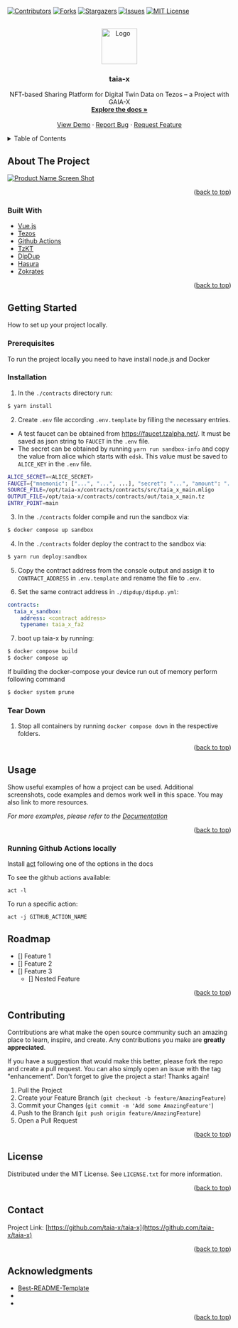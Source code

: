 <!--
*** Thanks for checking out the Best-README-Template. If you have a suggestion
*** that would make this better, please fork the repo and create a pull request
*** or simply open an issue with the tag "enhancement".
*** Don't forget to give the project a star!
*** Thanks again! Now go create something AMAZING! :D
-->

<!-- PROJECT SHIELDS -->
<!--
*** I'm using markdown "reference style" links for readability.
*** Reference links are enclosed in brackets [ ] instead of parentheses ( ).
*** See the bottom of this document for the declaration of the reference variables
*** for contributors-url, forks-url, etc. This is an optional, concise syntax you may use.
*** https://www.markdownguide.org/basic-syntax/#reference-style-links
-->

[![Contributors][contributors-shield]][contributors-url]
[![Forks][forks-shield]][forks-url]
[![Stargazers][stars-shield]][stars-url]
[![Issues][issues-shield]][issues-url]
[![MIT License][license-shield]][license-url]

<!-- PROJECT LOGO -->
<br />
<div align="center">
  <a href="https://github.com/taia-x/taia-x">
    <img src="images/logo.png" alt="Logo" width="80" height="80">
  </a>

<h3 align="center">taia-x</h3>

  <p align="center">
    NFT-based Sharing Platform for Digital Twin Data on Tezos – a Project with GAIA-X
    <br />
    <a href="https://github.com/taia-x/taia-x/wiki"><strong>Explore the docs »</strong></a>
    <br />
    <br />
    <a href="#">View Demo</a>
    ·
    <a href="https://github.com/taia-x/taia-x/issues">Report Bug</a>
    ·
    <a href="https://github.com/taia-x/taia-x/issues">Request Feature</a>
  </p>
</div>

<!-- TABLE OF CONTENTS -->
<details>
  <summary>Table of Contents</summary>
  <ol>
    <li>
      <a href="#about-the-project">About The Project</a>
      <ul>
        <li><a href="#built-with">Built With</a></li>
      </ul>
    </li>
    <li>
      <a href="#getting-started">Getting Started</a>
      <ul>
        <li><a href="#prerequisites">Prerequisites</a></li>
        <li><a href="#installation">Installation</a></li>
      </ul>
    </li>
    <li><a href="#usage">Usage</a></li>
    <li><a href="#roadmap">Roadmap</a></li>
    <li><a href="#contributing">Contributing</a></li>
    <li><a href="#license">License</a></li>
    <li><a href="#contact">Contact</a></li>
    <li><a href="#acknowledgments">Acknowledgments</a></li>
  </ol>
</details>

<!-- ABOUT THE PROJECT -->

## About The Project

[![Product Name Screen Shot][product-screenshot]](https://example.com)

<p align="right">(<a href="#top">back to top</a>)</p>

### Built With

- [Vue.js](https://vuejs.org/)
- [Tezos](https://tezos.com/developer-portal/)
- [Github Actions](https://github.com/features/actions)
- [TzKT](https://github.com/baking-bad/tzkt)
- [DipDup](https://github.com/dipdup-net/dipdup-py)
- [Hasura](https://github.com/hasura/graphql-engine)
- [Zokrates](https://zokrates.github.io/)

<p align="right">(<a href="#top">back to top</a>)</p>

<!-- GETTING STARTED -->

## Getting Started

How to set up your project locally.

### Prerequisites

To run the project locally you need to have install node.js and Docker

### Installation

1. In the `./contracts` directory run:

```bash
$ yarn install
```

2. Create `.env` file according `.env.template` by filling the necessary entries.

- A test faucet can be obtained from https://faucet.tzalpha.net/. It must be saved as json string to `FAUCET` in the `.env` file.
- The secret can be obtained by running `yarn run sandbox-info` and copy the value from alice which starts with `edsk`. This value must be saved to `ALICE_KEY` in the `.env` file.

```bash
ALICE_SECRET=<ALICE_SECRET>
FAUCET={"mnemonic": ["...", "...", ...], "secret": "...", "amount": "...", "pkh": "...", "password": "...", "email": "..."
SOURCE_FILE=/opt/taia-x/contracts/contracts/src/taia_x_main.mligo
OUTPUT_FILE=/opt/taia-x/contracts/contracts/out/taia_x_main.tz
ENTRY_POINT=main
```

3. In the `./contracts` folder compile and run the sandbox via:

```bash
$ docker compose up sandbox
```

4. In the `./contracts` folder deploy the contract to the sandbox via:

```bash
$ yarn run deploy:sandbox
```

5. Copy the contract address from the console output and assign it to `CONTRACT_ADDRESS` in `.env.template` and rename the file to `.env`.

6. Set the same contract address in `./dipdup/dipdup.yml`:

```yml
contracts:
  taia_x_sandbox:
    address: <contract address>
    typename: taia_x_fa2
```

7. boot up taia-x by running:

```bash
$ docker compose build
$ docker compose up
```

If building the docker-compose your device run out of memory perform following command

```bash
$ docker system prune
```

### Tear Down

1.  Stop all containers by running `docker compose down` in the respective folders.

<p align="right">(<a href="#top">back to top</a>)</p>

<!-- USAGE EXAMPLES -->

## Usage

Show useful examples of how a project can be used. Additional screenshots, code examples and demos work well in this space. You may also link to more resources.

_For more examples, please refer to the [Documentation](https://example.com)_

<p align="right">(<a href="#top">back to top</a>)</p>

### Running Github Actions locally

Install [act](https://github.com/nektos/act#installation) following one of the options in the docs

To see the github actions available:

```
act -l
```

To run a specific action:

```
act -j GITHUB_ACTION_NAME
```

<!-- ROADMAP -->

## Roadmap

- [] Feature 1
- [] Feature 2
- [] Feature 3
  - [] Nested Feature

<p align="right">(<a href="#top">back to top</a>)</p>

<!-- CONTRIBUTING -->

## Contributing

Contributions are what make the open source community such an amazing place to learn, inspire, and create. Any contributions you make are **greatly appreciated**.

If you have a suggestion that would make this better, please fork the repo and create a pull request. You can also simply open an issue with the tag "enhancement".
Don't forget to give the project a star! Thanks again!

1. Pull the Project
2. Create your Feature Branch (`git checkout -b feature/AmazingFeature`)
3. Commit your Changes (`git commit -m 'Add some AmazingFeature'`)
4. Push to the Branch (`git push origin feature/AmazingFeature`)
5. Open a Pull Request

<p align="right">(<a href="#top">back to top</a>)</p>

<!-- LICENSE -->

## License

Distributed under the MIT License. See `LICENSE.txt` for more information.

<p align="right">(<a href="#top">back to top</a>)</p>

<!-- CONTACT -->

## Contact

Project Link: [https://github.com/taia-x/taia-x](https://github.com/taia-x/taia-x)

<p align="right">(<a href="#top">back to top</a>)</p>

<!-- ACKNOWLEDGMENTS -->

## Acknowledgments

- [Best-README-Template](https://github.com/othneildrew/Best-README-Template)
- []()
- []()

<p align="right">(<a href="#top">back to top</a>)</p>

<!-- MARKDOWN LINKS & IMAGES -->
<!-- https://www.markdownguide.org/basic-syntax/#reference-style-links -->

[contributors-shield]: https://img.shields.io/github/contributors/alvaro-alonso/taia-x.svg
[contributors-url]: https://github.com/taia-x/taia-x/graphs/contributors
[forks-shield]: https://img.shields.io/github/forks/alvaro-alonso/taia-x.svg
[forks-url]: https://github.com/taia-x/taia-x/network/members
[stars-shield]: https://img.shields.io/github/stars/alvaro-alonso/taia-x.svg
[stars-url]: https://github.com/taia-x/taia-x/stargazers
[issues-shield]: https://img.shields.io/github/issues/alvaro-alonso/taia-x.svg
[issues-url]: https://github.com/taia-x/taia-x/issues
[license-shield]: https://img.shields.io/github/license/alvaro-alonso/taia-x.svg
[license-url]: https://github.com/taia-x/taia-x/blob/master/LICENSE.txt
[product-screenshot]: images/screenshot.png
